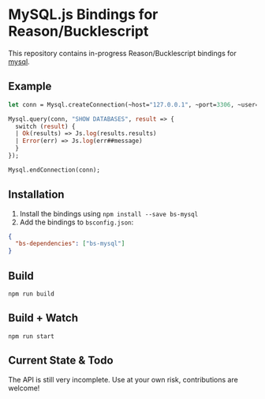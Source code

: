 # MySQL.js Bindings for Reason/Bucklescript

This repository contains in-progress Reason/Bucklescript bindings for [mysql](https://github.com/mysqljs/mysql).

## Example

```ocaml
let conn = Mysql.createConnection(~host="127.0.0.1", ~port=3306, ~user="root", ());

Mysql.query(conn, "SHOW DATABASES", result => {
  switch (result) {
  | Ok(results) => Js.log(results.results)
  | Error(err) => Js.log(err##message)
  }
});

Mysql.endConnection(conn);
```

## Installation

1. Install the bindings using `npm install --save bs-mysql`
2. Add the bindings to `bsconfig.json`:

```json
{
  "bs-dependencies": ["bs-mysql"]
}
```

## Build

```
npm run build
```

## Build + Watch

```
npm run start
```

## Current State & Todo

The API is still very incomplete. Use at your own risk, contributions are welcome!
